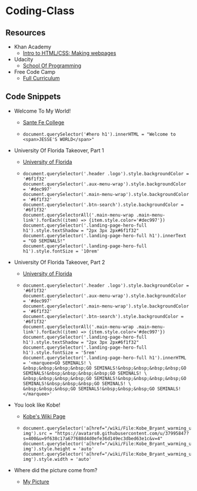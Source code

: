 # Coding-Class

## Resources
- Khan Academy
  - [Intro to HTML/CSS: Making webpages](https://www.khanacademy.org/computing/computer-programming/html-css)
- Udacity
  - [School Of Programming](https://www.udacity.com/school-of-programming)
- Free Code Camp
  - [Full Curriculum](https://learn.freecodecamp.org/)


## Code Snippets
- Welcome To My World!
  - [Sante Fe College](https://www.sfcollege.edu/)
  - ```
    document.querySelector('#hero h1').innerHTML = "Welcome to <span>JESSE'S WORLD</span>"
    ```
- University Of Florida Takeover, Part 1
  - [University of Florida](http://www.ufl.edu/about/)
  - ```
    document.querySelector('.header .logo').style.backgroundColor = '#6f1f32'
    document.querySelector('.aux-menu-wrap').style.backgroundColor = '#dec997'
    document.querySelector('.main-menu-wrap').style.backgroundColor = '#6f1f32'
    document.querySelector('.btn-search').style.backgroundColor = '#6f1f32'
    document.querySelectorAll('.main-menu-wrap .main-menu-link').forEach((item) => {item.style.color='#dec997'})
    document.querySelector('.landing-page-hero-full h1').style.textShadow = "2px 3px 2px#6f1f32"
    document.querySelector('.landing-page-hero-full h1').innerText = "GO SEMINALS!"
    document.querySelector('.landing-page-hero-full h1').style.fontSize = '10rem'
    ```
- University Of Florida Takeover, Part 2
  - [University of Florida](http://www.ufl.edu/about/)
  - ```
    document.querySelector('.header .logo').style.backgroundColor = '#6f1f32'
    document.querySelector('.aux-menu-wrap').style.backgroundColor = '#dec997'
    document.querySelector('.main-menu-wrap').style.backgroundColor = '#6f1f32'
    document.querySelector('.btn-search').style.backgroundColor = '#6f1f32'
    document.querySelectorAll('.main-menu-wrap .main-menu-link').forEach((item) => {item.style.color='#dec997'})
    document.querySelector('.landing-page-hero-full h1').style.textShadow = "2px 3px 2px#6f1f32"
    document.querySelector('.landing-page-hero-full h1').style.fontSize = '5rem'
    document.querySelector('.landing-page-hero-full h1').innerHTML = '<marquee>GO SEMINALS! \
    &nbsp;&nbsp;&nbsp;&nbsp;GO SEMINALS!&nbsp;&nbsp;&nbsp;&nbsp;GO SEMINALS!&nbsp;&nbsp;&nbsp;&nbsp;GO SEMINALS! \
    &nbsp;&nbsp;&nbsp;&nbsp;GO SEMINALS!&nbsp;&nbsp;&nbsp;&nbsp;GO SEMINALS!&nbsp;&nbsp;&nbsp;GO SEMINALS! \
    &nbsp;&nbsp;&nbsp;GO SEMINALS!&nbsp;&nbsp;&nbsp;GO SEMINALS!</marquee>'
    ```

- You look like Kobe!
  - [Kobe's Wiki Page](https://en.wikipedia.org/wiki/Kobe_Bryant)
  - ```
    document.querySelector('a[href="/wiki/File:Kobe_Bryant_warming_up.jpg"] img').src = "https://avatars0.githubusercontent.com/u/37995847?s=400&u=9f638c17a677688d4d0efe36d149ec3dbed63e1c&v=4"
    document.querySelector('a[href="/wiki/File:Kobe_Bryant_warming_up.jpg"] img').style.height = 'auto'
    document.querySelector('a[href="/wiki/File:Kobe_Bryant_warming_up.jpg"] img').style.width = 'auto'
    ```
- Where did the picture come from?
  - [My Picture](https://avatars0.githubusercontent.com/u/37995847)
